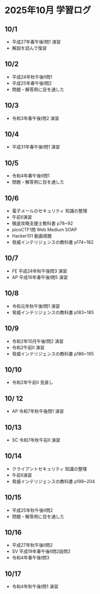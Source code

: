 # 2025年10月 学習ログ

## 10/1
- 平成27年春午後I問1 演習
- 解説を読んで復習

## 10/2
- 平成24年秋午後II問1 
- 平成25年春午後I問2
- 問題・解答例に目を通した

## 10/3
- 令和3年春午後I問2 演習

## 10/4
- 平成31年春午後I問1 演習

## 10/5
- 令和4年春午後II問1
- 問題・解答例に目を通した

## 10/6
- 電子メールのセキュリティ 知識の整理
- 午前II演習
- 徹底攻略支援士教科書 p78~92
- picoCTF1問 Web Medium SOAP
- Hacker101 動画視聴
- 脅威インテリジェンスの教科書 p174~182

## 10/7
- FE 平成24年秋午後問3 演習
- AP 平成16年春午後I問5 演習

## 10/8
- 令和元年秋午後I問1 演習
- 脅威インテリジェンスの教科書 p183~185

## 10/9
- 令和2年10月午後I問2 演習
- 令和2午前II 演習
- 脅威インテリジェンスの教科書 p186~195

## 10/10
- 令和2年午前II 見直し

## 10/ 12
- AP 令和7年秋午後問1 演習

## 10/13
- SC 令和7年秋午前II 演習

## 10/14
- クライアントセキュリティ 知識の整理
- 午前II演習
- 脅威インテリジェンスの教科書 p198~204

## 10/15
- 平成25年秋午後II問2
- 問題・解答例に目を通した

## 10/16
- 平成27年秋午後II問2
- SV 平成19年春午後II問2設問2
- 令和4年春午後I問3

## 10/17
- 令和4年秋午後I問1 演習